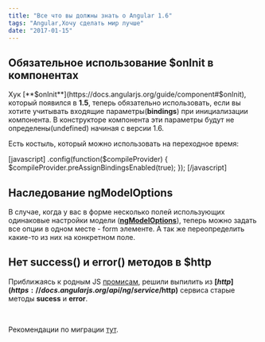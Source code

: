 ```yaml
---
title: "Все что вы должны знать о Angular 1.6"
tags: "Angular,Хочу сделать мир лучше"
date: "2017-01-15"
---
```


## Обязательное использование $onInit в компонентах

Хук [**$onInit**](https://docs.angularjs.org/guide/component#$onInit), который появился в **1.5**, теперь обязательно использовать, если вы хотите учитывать входящие параметры(**bindings**) при инициализации компонента. В конструкторе компонента эти параметры будут не определены(undefined) начиная с версии 1.6.

Есть костыль, который можно использовать на переходное время:

\[javascript\] .config(function($compileProvider) { $compileProvider.preAssignBindingsEnabled(true); }); \[/javascript\]

## Наследование ngModelOptions

В случае, когда у вас в форме несколько полей использующих одинаковые настройки модели ([**ngModelOptions**](https://docs.angularjs.org/api/ng/directive/ngModelOptions)), теперь можно задать все опции в одном месте - form элементе. А так же переопределить какие-то из них на конкретном поле.

## Нет success() и error() методов в $http

Приближаясь к родным JS [промисам](https://learn.javascript.ru/promise), решили выпилить из **[$http](https://docs.angularjs.org/api/ng/service/$http)** сервиса старые методы **sucess** и **error**.

 

Рекомендации по миграции [тут](https://docs.angularjs.org/guide/migration#migrating-from-1-5-to-1-6).
